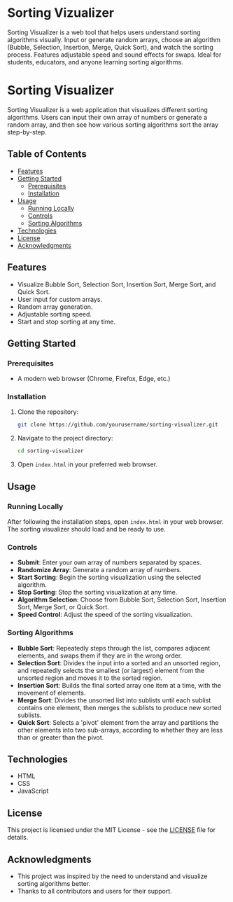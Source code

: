 # Sorting Vizualizer
Sorting Visualizer is a web tool that helps users understand sorting algorithms visually. Input or generate random arrays, choose an algorithm (Bubble, Selection, Insertion, Merge, Quick Sort), and watch the sorting process. Features adjustable speed and sound effects for swaps. Ideal for students, educators, and anyone learning sorting algorithms.

# Sorting Visualizer

Sorting Visualizer is a web application that visualizes different sorting algorithms. Users can input their own array of numbers or generate a random array, and then see how various sorting algorithms sort the array step-by-step.

## Table of Contents

- [Features](#features)
- [Getting Started](#getting-started)
  - [Prerequisites](#prerequisites)
  - [Installation](#installation)
- [Usage](#usage)
  - [Running Locally](#running-locally)
  - [Controls](#controls)
  - [Sorting Algorithms](#sorting-algorithms)
- [Technologies](#technologies)
- [License](#license)
- [Acknowledgments](#acknowledgments)


## Features

- Visualize Bubble Sort, Selection Sort, Insertion Sort, Merge Sort, and Quick Sort.
- User input for custom arrays.
- Random array generation.
- Adjustable sorting speed.
- Start and stop sorting at any time.

## Getting Started

### Prerequisites

- A modern web browser (Chrome, Firefox, Edge, etc.)

### Installation

1. Clone the repository:

    ```bash
    git clone https://github.com/yourusername/sorting-visualizer.git
    ```

2. Navigate to the project directory:

    ```bash
    cd sorting-visualizer
    ```

3. Open `index.html` in your preferred web browser.

## Usage

### Running Locally

After following the installation steps, open `index.html` in your web browser. The sorting visualizer should load and be ready to use.

### Controls

- **Submit**: Enter your own array of numbers separated by spaces.
- **Randomize Array**: Generate a random array of numbers.
- **Start Sorting**: Begin the sorting visualization using the selected algorithm.
- **Stop Sorting**: Stop the sorting visualization at any time.
- **Algorithm Selection**: Choose from Bubble Sort, Selection Sort, Insertion Sort, Merge Sort, or Quick Sort.
- **Speed Control**: Adjust the speed of the sorting visualization.

### Sorting Algorithms

- **Bubble Sort**: Repeatedly steps through the list, compares adjacent elements, and swaps them if they are in the wrong order.
- **Selection Sort**: Divides the input into a sorted and an unsorted region, and repeatedly selects the smallest (or largest) element from the unsorted region and moves it to the sorted region.
- **Insertion Sort**: Builds the final sorted array one item at a time, with the movement of elements.
- **Merge Sort**: Divides the unsorted list into sublists until each sublist contains one element, then merges the sublists to produce new sorted sublists.
- **Quick Sort**: Selects a 'pivot' element from the array and partitions the other elements into two sub-arrays, according to whether they are less than or greater than the pivot.

## Technologies

- HTML
- CSS
- JavaScript

## License

This project is licensed under the MIT License - see the [LICENSE](LICENSE) file for details.

## Acknowledgments

- This project was inspired by the need to understand and visualize sorting algorithms better.
- Thanks to all contributors and users for their support.

